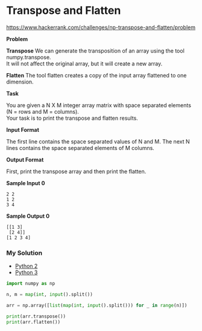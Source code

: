 # Transpose and Flatten

https://www.hackerrank.com/challenges/np-transpose-and-flatten/problem

**Problem**

**Transpose**
We can generate the transposition of an array using the tool numpy.transpose.   
It will not affect the original array, but it will create a new array.

**Flatten**
The tool flatten creates a copy of the input array flattened to one dimension.

**Task**

You are given a N X M integer array matrix with space separated elements (N = rows and M = columns).   
Your task is to print the transpose and flatten results.

**Input Format**
    
The first line contains the space separated values of N and M. 
The next N lines contains the space separated elements of M columns.

**Output Format**

First, print the transpose array and then print the flatten.

**Sample Input 0**

```
2 2
1 2
3 4
```

**Sample Output 0**

```
[[1 3]
 [2 4]]
[1 2 3 4]
```

### My Solution

- [Python 2](python2.py)
- [Python 3](python3.py)
```python
import numpy as np

n, m = map(int, input().split())

arr = np.array([list(map(int, input().split())) for _ in range(n)])

print(arr.transpose())
print(arr.flatten())

````